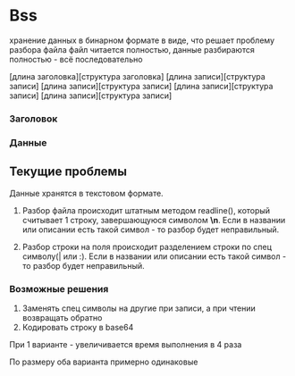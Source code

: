 # Bss

хранение данных в бинарном формате в виде, что решает проблему разбора файла
файл читается полностью, данные разбираются полностью - всё последовательно

[длина заголовка][структура заголовка]
[длина записи][структура записи]
[длина записи][структура записи]
[длина записи][структура записи]
[длина записи][структура записи]





### Заголовок

### Данные



## Текущие проблемы

Данные хранятся в текстовом формате.

1. Разбор файла происходит штатным методом readline(), который считывает 1 строку, завершающуюся символом **\n**.
Если в названии или описании есть такой символ - то разбор будет неправильный.

2. Разбор строки на поля происходит разделением строки по спец символу(| или :).
Если в названии или описании есть такой символ - то разбор будет неправильный.

### Возможные решения

1. Заменять спец символы на другие при записи, а при чтении возвращать обратно
2. Кодировать строку в base64

При 1 варианте - увеличивается время выполнения в 4 раза

По размеру оба варианта примерно одинаковые